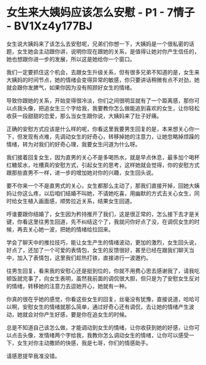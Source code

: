 # 女生来大姨妈应该怎么安慰 - P1 - 7情子 - BV1Xz4y177BJ

女生说大姨妈来了该怎么去安慰呢，兄弟们你想一下，大姨妈是一个很私密的话题，女生她会主动跟你讲，说明你现在跟她的关系，是值得让她对你产生信任的，她也想跟你进一步的发展，所以这是她给你一个窗口。

我们一定要抓住这个机会，去跟女生升级关系，但有很多兄弟不知道的是，女生来大姨妈的时间节点，她的情绪会变得异常的敏感，你只要讲话稍微有点不对劲，她就会跟你发脾气，如果你因为没有照顾好女生的情绪。

导致你跟她的关系，开始变得很冷淡，你们之间很明显就有了一个距离感，那你可以点我头像，把追女生三个字给我，我要教你怎么做能追到喜欢的女生，让你轻松收获一段甜甜的恋爱，那么当女生跟你说，大姨妈来了肚子好痛。

正确的安慰方式应该是什么样的呢，你看这里我要男生回复的是，本来想关心你一下，但发现有点难，先调动女生的好奇心，转移掉她的注意力，让她忽略掉烦躁的情绪，转为对我们的好奇心理，我要女生问道为什么呀。

我们接着回复女生，因为直男的关心不是多喝热水，就是早点休息，最多加个喝杯红糖浆水，吐槽真的安慰方式，引起女生的思考，这样她就会觉得，你的安慰方式跟那些直男不一样，进一步的增加她对你的兴趣，女生回头说。

要不你来一个不是直男式的关心，女生都那么主动了，那我们直接开掉，回她大姨妈让你这么疼，以后咱们结婚不叫她，不请她吃喜，用幽默的方式去关心女生，同时给女生植入画面感，顺势拉近关系，结果女生回道。

哼谁要跟你结婚了，女生因为矜持推开了我们，这是很正常的，怎么接下去才是关键，你看这里往男生回道，先不纠结这个了，我就问你好点了没，在调侃女生的时候，再去关心她一波，把她的情绪给拉回来。

学会了聊天中的推拉技巧，能让女生产生的情绪波动，更加的激烈，女生回头说，好点了，还加了一个可爱的表情包，女生的反馈很好，甚至已经在跟我们聊天当中，加入了表情包，这里我们趁热打铁，直接进行一波邀约。

往男生回复，看来我的安慰心还是挺到位的，你就不用费心思去感谢我了，请我吃顿饭就完事了，向女生表明，虽然我前面的调侃很大胆，但只是为了安慰女生反对的情绪，转移她的注意力去逗她开心，她就有一种。

你真的很在乎她的感觉，你看这些女生的回复，丝毫没有犹豫，直接说道，哈哈可以啊，安慰女生的情绪就那么简单，通过好奇心还有调侃，去让她的情绪产生波动，她就会对你产生好感，要是你在追女生的时候。

总是不知道自己该怎么做，才能调动到女生的情绪，让你收获到她的好感，让你可以点击头像，发情绪两个字给我，我教你怎么调动女生的情绪，让你可以感受一下，女生对你主动撒娇的快感，我是七哥，你们的情感助手。

请感恩提早我准没错。
